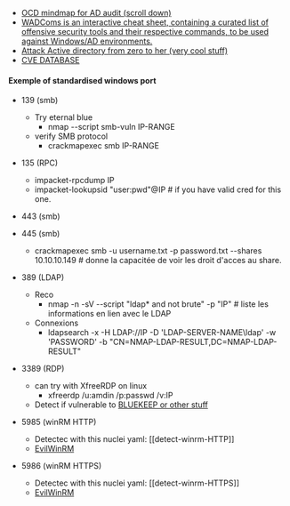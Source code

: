 - [OCD mindmap for AD audit (scroll down) ](https://orange-cyberdefense.github.io/ocd-mindmaps/img/pentest_ad_dark_2022_11.svg)
- [WADComs is an interactive cheat sheet, containing a curated list of offensive security tools and their respective commands, to be used against Windows/AD environments.](https://wadcoms.github.io/)
- [Attack Active directory from zero to her (very cool stuff)](https://zer1t0.gitlab.io/posts/attacking_ad)
- [CVE DATABASE](https://cvepremium.circl.lu/)
#### Exemple of standardised windows port
- 139 (smb)
	-  Try eternal blue 
		- nmap --script smb-vuln IP-RANGE
	- verify SMB protocol
		- crackmapexec smb IP-RANGE
- 135 (RPC)
	- impacket-rpcdump IP
	- impacket-lookupsid "user:pwd"@IP # if you have valid cred for this one. 

- 443 (smb)
- 445 (smb)
	- crackmapexec smb  -u username.txt -p password.txt --shares 10.10.10.149 # donne la capacitée de voir les droit d'acces au share. 
- 389 (LDAP)
	-  Reco
		- nmap -n -sV --script "ldap* and not brute" -p "IP" # liste les informations en lien avec le LDAP
	- Connexions
		- ldapsearch -x -H LDAP://IP -D 'LDAP-SERVER-NAME\ldap' -w 'PASSWORD' -b "CN=NMAP-LDAP-RESULT,DC=NMAP-LDAP-RESULT"
- 3389 (RDP)
	- can try with XfreeRDP on linux  
		- xfreerdp /u:amdin /p:passwd /v:IP
	- Detect if vulnerable to [BLUEKEEP or other stuff](https://github.com/robertdavidgraham/rdpscan)

- 5985 (winRM HTTP) 
	- Detectec with this nuclei yaml: [[detect-winrm-HTTP]]
	- [EvilWinRM](https://github.com/Hackplayers/evil-winrm)
- 5986 (winRM HTTPS)
	- Detectec with this nuclei yaml: [[detect-winrm-HTTPS]]
	- [EvilWinRM](https://github.com/Hackplayers/evil-winrm)